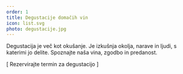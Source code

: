 ```yaml
---
order: 1
title: Degustacije domačih vin
icon: list.svg
photo: degustacije.jpg
---
```


Degustacija je več kot okušanje. Je izkušnja okolja, narave in ljudi, s katerimi jo delite. Spoznajte naša vina, zgodbo in predanost.

[ Rezervirajte termin za degustacijo ]
